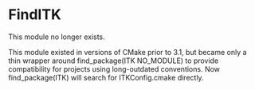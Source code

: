   

# FindITK  
This module no longer exists.  

This module existed in versions of CMake prior to 3.1, but became
only a thin wrapper around find_package(ITK NO_MODULE) to
provide compatibility for projects using long-outdated conventions.
Now find_package(ITK) will search for ITKConfig.cmake
directly.  


